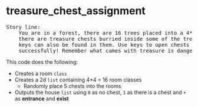 # treasure_chest_assignment
<pre>
Story line:
    You are in a forest, there are 16 trees placed into a 4*4 grid,
    there are treasure chests burried inside some of the trees, and 
    keys can also be found in them. Use keys to open chests and escape
    successfully! Remember what cames with treasure is danger...
</pre>
This code does the following:
- Creates a room `class`
- Creates a 2d `list` containing 4*4 = 16 room classes
    + Randomly place 5 chests into the rooms
- Outputs the house `list` using `0` as no chest, `1` as there is a chest and `+` as **entrance** and **exist**